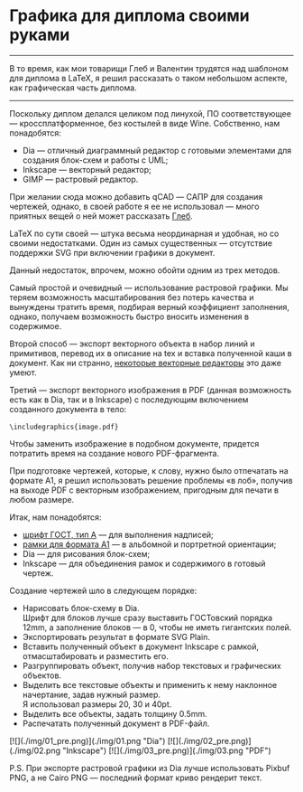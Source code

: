 # Графика для диплома своими руками

* * *
В то время, как мои товарищи Глеб и Валентин трудятся над шаблоном для диплома в LaTeX, я решил рассказать о таком небольшом аспекте, как графическая часть диплома.
* * *

Поскольку диплом делался целиком под линухой, ПО соответствующее — кроссплатформенное, без костылей в виде Wine. Собственно, нам понадобятся:

- Dia — отличный диаграммный редактор с готовыми элементами для создания блок-схем и работы с UML;
- Inkscape — векторный редактор;
- GIMP — растровый редактор.

При желании сюда можно добавить qCAD — САПР для создания чертежей, однако, в своей работе я ее не использовал — много приятных вещей о ней может рассказать [Глеб](https://gongled.ru/).

LaTeX по сути своей — штука весьма неординарная и удобная, но со своими недостатками. Один из самых существенных — отсутствие поддержки SVG при включении графики в документ.

Данный недостаток, впрочем, можно обойти одним из трех методов.

Самый простой и очевидный — использование растровой графики. Мы теряем возможность масштабирования без потерь качества и вынуждены тратить время, подбирая верный коэффициент заполнения, однако, получаем возможность быстро вносить изменения в содержимое.

Второй способ — экспорт векторного объекта в набор линий и примитивов, перевод их в описание на tex и вставка полученной каши в документ. Как ни странно, [некоторые векторные редакторы](http://epb.lbl.gov/xfig/printing.html#export) это даже умеют.

Третий — экспорт векторного изображения в PDF (данная возможность есть как в Dia, так и в Inkscape) с последующим включением созданного документа в тело:

    \includegraphics{image.pdf}

Чтобы заменить изображение в подобном документе, придется потратить время на создание нового PDF-фрагмента.

При подготовке чертежей, которые, к слову, нужно было отпечатать на формате А1, я решил использовать решение проблемы «в лоб», получив на выходе PDF с векторным изображением, пригодным для печати в любом размере.

Итак, нам понадобятся:

- [шрифт ГОСТ, тип А](./bin/fonts-gost.tar.gz) — для выполнения надписей;
- [рамки для формата А1](./bin/frames-a1.tar.gz) — в альбомной и портретной ориентации;
- Dia — для рисования блок-схем;
- Inkscape — для объединения рамок и содержимого в готовый чертеж.

Создание чертежей шло в следующем порядке:

- Нарисовать блок-схему в Dia.  
  Шрифт для блоков лучше сразу выставить ГОСТовский порядка 12mm, а заполнение блоков — в 0, чтобы не иметь гигантских полей.
- Экспортировать результат в формате SVG Plain.
- Вставить полученный объект в документ Inkscape с рамкой, отмасштабировать и разместить его.
- Разгруппировать объект, получив набор текстовых и графических объектов.
- Выделить все текстовые объекты и применить к нему наклонное начертание, задав нужный размер.  
  Я использовал размеры 20, 30 и 40pt.
- Выделить все объекты, задать толщину 0.5mm.
- Распечатать полученный документ в PDF-файл.

<span class="gallery-4">
[![](./img/01_pre.png)](./img/01.png "Dia")
[![](./img/02_pre.png)](./img/02.png "Inkscape")
[![](./img/03_pre.png)](./img/03.png "PDF")
</span>

P.S. При экспорте растровой графики из Dia лучше использовать Pixbuf PNG, а не Cairo PNG — последний формат криво рендерит текст.